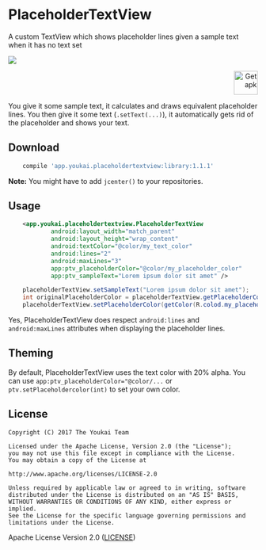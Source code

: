 # PlaceholderTextView

A custom TextView which shows placeholder lines given a sample text when it has no text set

![](https://user-images.githubusercontent.com/2550945/29698528-2543edd4-8967-11e7-8cd6-3dad1aedd61f.png)

<p align="right">
<a href='https://github.com/youkai-app/PlaceholderTextView/releases/latest'><img height="48" alt='Get apk' src='https://cloud.githubusercontent.com/assets/2550945/21590907/dd74e0f0-d0ff-11e6-971f-d429148fd03d.png'/></a>
</p>

You give it some sample text, it calculates and draws equivalent placeholder lines. You then give it some text (`.setText(...)`), it automatically gets rid of the placeholder and shows your text. 

## Download
```gradle
    compile 'app.youkai.placeholdertextview:library:1.1.1'
```
**Note:** You might have to add `jcenter()` to your repositories.

## Usage
```xml
    <app.youkai.placeholdertextview.PlaceholderTextView
            android:layout_width="match_parent"
            android:layout_height="wrap_content"
            android:textColor="@color/my_text_color"
            android:lines="2"
            android:maxLines="3"
            app:ptv_placeholderColor="@color/my_placeholder_color"
            app:ptv_sampleText="Lorem ipsum dolor sit amet" />
```
```java
    placeholderTextView.setSampleText("Lorem ipsum dolor sit amet");
    int originalPlaceholderColor = placeholderTextView.getPlaceholderColor();
    placeholderTextView.setPlaceholderColor(getColor(R.colod.my_placeholder.color));
```
Yes, PlaceholderTextView does respect `android:lines` and `android:maxLines` attributes when displaying the placeholder lines.

## Theming
By default, PlaceholderTextView uses the text color with 20% alpha. You can use `app:ptv_placeholderColor="@color/...` or `ptv.setPlaceholdercolor(int)` to set your own color. 

## License
```
Copyright (C) 2017 The Youkai Team

Licensed under the Apache License, Version 2.0 (the "License");
you may not use this file except in compliance with the License.
You may obtain a copy of the License at

http://www.apache.org/licenses/LICENSE-2.0

Unless required by applicable law or agreed to in writing, software
distributed under the License is distributed on an "AS IS" BASIS,
WITHOUT WARRANTIES OR CONDITIONS OF ANY KIND, either express or implied.
See the License for the specific language governing permissions and
limitations under the License.
```
Apache License Version 2.0 ([LICENSE](/LICENSE))